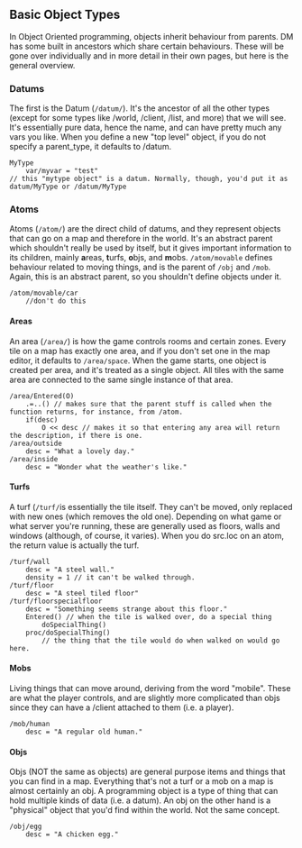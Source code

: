 ## Basic Object Types
In Object Oriented programming, objects inherit behaviour from parents. DM has some built in ancestors which share certain behaviours. These will be gone over individually and in more detail in their own pages, but here is the general overview.
### Datums
The first is the Datum (`/datum/`). It's the ancestor of all the other types (except for some types like /world, /client, /list, and more) that we will see. It's essentially pure data, hence the name, and can have pretty much any vars you like. When you define a new "top level" object, if you do not specify a parent_type, it defaults to /datum.
```dm
MyType
	var/myvar = "test"
// this "mytype object" is a datum. Normally, though, you'd put it as datum/MyType or /datum/MyType
```
### Atoms
Atoms (`/atom/`) are the direct child of datums, and they represent objects that can go on a map and therefore in the world. It's an abstract parent which shouldn't really be used by itself, but it gives important information to its children, mainly **a**reas, **t**urfs, **o**bjs, and **m**obs.
`/atom/movable` defines behaviour related to moving things, and is the parent of `/obj` and `/mob`. Again, this is an abstract parent, so you shouldn't define objects under it.
```dm
/atom/movable/car
	//don't do this
```
#### Areas
An area (`/area/`) is how the game controls rooms and certain zones. Every tile on a map has exactly one area, and if you don't set one in the map editor, it defaults to `/area/space`.
When the game starts, one object is created per area, and it's treated as a single object. All tiles with the same area are connected to the same single instance of that area.
```dm
/area/Entered(O)
	.=..() // makes sure that the parent stuff is called when the function returns, for instance, from /atom.
	if(desc)
		O << desc // makes it so that entering any area will return the description, if there is one.
/area/outside
	desc = "What a lovely day."
/area/inside
	desc = "Wonder what the weather's like."
```
#### Turfs
A turf (`/turf/`is essentially the tile itself. They can't be moved, only replaced with new ones (which removes the old one). Depending on what game or what server you're running, these are generally used as floors, walls and windows (although, of course, it varies).
When you do src.loc on an atom, the return value is actually the turf.
```dm
/turf/wall
	desc = "A steel wall."
	density = 1 // it can't be walked through.
/turf/floor
	desc = "A steel tiled floor"
/turf/floorspecialfloor
	desc = "Something seems strange about this floor."
	Entered() // when the tile is walked over, do a special thing
		doSpecialThing()
	proc/doSpecialThing()
		// the thing that the tile would do when walked on would go here.
```
#### Mobs
Living things that can move around, deriving from the word "mobile". These are what the player controls, and are slightly more complicated than objs since they can have a /client attached to them (i.e. a player).
```dm
/mob/human
	desc = "A regular old human."
```
#### Objs
Objs (NOT the same as objects) are general purpose items and things that you can find in a map. Everything that's not a turf or a mob on a map is almost certainly an obj.
A programming object is a type of thing that can hold multiple kinds of data (i.e. a datum). An obj on the other hand is a "physical" object that you'd find within the world. Not the same concept.
```dm
/obj/egg
	desc = "A chicken egg."
```
